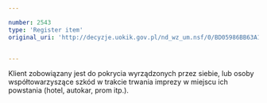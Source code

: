```yaml
---

number: 2543
type: 'Register item'
original_uri: 'http://decyzje.uokik.gov.pl/nd_wz_um.nsf/0/BD05986BB63A14A6C12579100045609C?OpenDocument'


---
```


Klient zobowiązany jest do pokrycia wyrządzonych przez siebie, lub osoby współtowarzyszące szkód w trakcie trwania imprezy w miejscu ich powstania (hotel, autokar, prom itp.).
